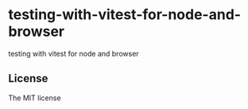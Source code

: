 # testing-with-vitest-for-node-and-browser

testing with vitest for node and browser

## License

The MIT license
